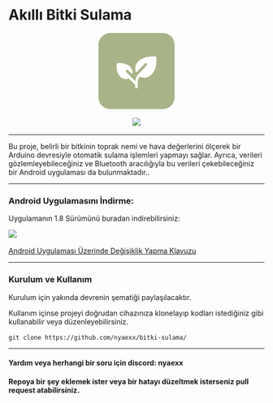 # Akıllı Bitki Sulama
<p align="center">
  <img src="https://github.com/nyaexx/bitki-sulama/blob/main/.github/bitkisulamalogo.png" width="150px">
</p>

<p align="center">
  <a href="https://github.com/nyaexx/bitki-sulama/releases">
    <img src="https://img.shields.io/github/downloads/nyaexx/bitki-sulama/total.svg?label=Toplam%20İndirmeler&style=flat&color=success">
  </a>
</p>



---
Bu proje, belirli bir bitkinin toprak nemi ve hava değerlerini ölçerek bir Arduino devresiyle otomatik sulama işlemleri yapmayı sağlar. Ayrıca, verileri gözlemleyebileceğiniz ve Bluetooth aracılığıyla bu verileri çekebileceğiniz bir Android uygulaması da bulunmaktadır..

---
### Android Uygulamasını İndirme:

Uygulamanın 1.8 Sürümünü buradan indirebilirsiniz:

[![](https://img.shields.io/badge/Bitki%20Sulama-v1.8-blue)](https://github.com/nyaexx/bitki-sulama/releases/tag/v1.8)


[Android Uygulaması Üzerinde Değişiklik Yapma Klavuzu](https://github.com/nyaexx/bitki-sulama/blob/main/Mit%20App%20Inventor/README.md)

---



### Kurulum ve Kullanım
Kurulum için yakında devrenin şematiği paylaşılacaktır.

Kullanım içinse projeyi doğrudan cihazınıza klonelayıp kodları istediğiniz gibi kullanabilir veya düzenleyebilirsiniz.
```plaintext
git clone https://github.com/nyaexx/bitki-sulama/
```

---

#### Yardım veya herhangi bir soru için discord: nyaexx
#### Repoya bir şey eklemek ister veya bir hatayı düzeltmek isterseniz pull request atabilirsiniz.

